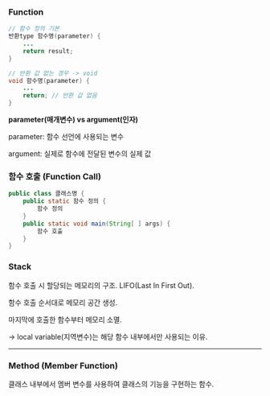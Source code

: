 ### Function

```java
// 함수 정의 기본
반환type 함수명(parameter) {
	...
	return result;
}

// 반환 값 없는 경우 -> void
void 함수명(parameter) {
	...
	return; // 반환 값 없음
}
```

**parameter(매개변수) vs argument(인자)**

parameter: 함수 선언에 사용되는 변수

argument: 실제로 함수에 전달된 변수의 실제 값

### 함수 호출 (Function Call)

```java
public class 클래스명 {
	public static 함수 정의 {
		함수 정의
	}
	public static void main(String[ ] args) {
		함수 호출
	}
}
```

### Stack

함수 호출 시 할당되는 메모리의 구조. LIFO(Last In First Out).

함수 호출 순서대로 메모리 공간 생성.

마지막에 호출한 함수부터 메모리 소멸.

→ local variable(지역변수)는 해당 함수 내부에서만 사용되는 이유.

---

### Method (Member Function)

클래스 내부에서 멤버 변수를 사용하여 클래스의 기능을 구현하는 함수.
